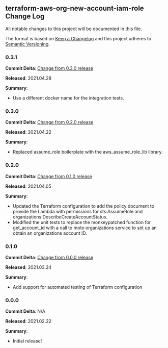 ## terraform-aws-org-new-account-iam-role Change Log

All notable changes to this project will be documented in this file.

The format is based on [Keep a Changelog](http://keepachangelog.com/) and this project adheres to [Semantic Versioning](http://semver.org/).

### 0.3.1

**Commit Delta**: [Change from 0.3.0 release](https://github.com/plus3it/terraform-aws-org-new-account-iam-role/compare/0.3.0...0.3.1)

**Released**: 2021.04.28

**Summary**:

*   Use a different docker name for the integration tests.

### 0.3.0

**Commit Delta**: [Change from 0.2.0 release](https://github.com/plus3it/terraform-aws-org-new-account-iam-role/compare/0.2.0...0.3.0)

**Released**: 2021.04.22

**Summary**:

*   Replaced assume_role boilerplate with the aws_assume_role_lib library.

### 0.2.0

**Commit Delta**: [Change from 0.1.0 release](https://github.com/plus3it/terraform-aws-org-new-account-iam-role/compare/0.1.0...0.2.0)

**Released**: 2021.04.05

**Summary**:

*   Updated the Terraform configuration to add the policy document to 
    provide the Lambda with permissions for sts:AssumeRole and 
    organizations:DescribeCreateAccountStatus.
*   Modified the unit tests to replace the monkeypatched function for
    get_account_id with a call to moto organizations service to set up an 
    obtain an organizations account ID.

### 0.1.0

**Commit Delta**: [Change from 0.0.0 release](https://github.com/plus3it/terraform-aws-org-new-account-iam-role/compare/0.0.0...0.1.0)

**Released**: 2021.03.24

**Summary**:

*   Add support for automated testing of Terraform configuration

### 0.0.0

**Commit Delta**: N/A

**Released**: 2021.02.22

**Summary**:

*   Initial release!
